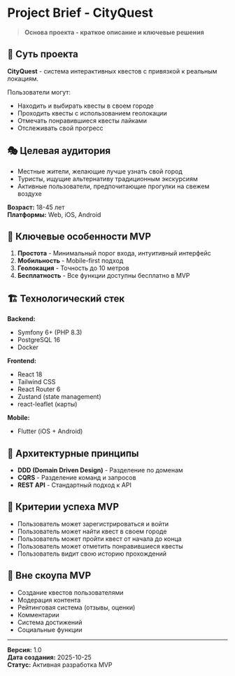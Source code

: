 # Project Brief - CityQuest

> **Основа проекта - краткое описание и ключевые решения**

## 🎯 Суть проекта

**CityQuest** - система интерактивных квестов с привязкой к реальным локациям.

Пользователи могут:
- Находить и выбирать квесты в своем городе
- Проходить квесты с использованием геолокации
- Отмечать понравившиеся квесты лайками
- Отслеживать свой прогресс

## 🎭 Целевая аудитория

- Местные жители, желающие лучше узнать свой город
- Туристы, ищущие альтернативу традиционным экскурсиям
- Активные пользователи, предпочитающие прогулки на свежем воздухе

**Возраст:** 18-45 лет  
**Платформы:** Web, iOS, Android

## 💎 Ключевые особенности MVP

1. **Простота** - Минимальный порог входа, интуитивный интерфейс
2. **Мобильность** - Mobile-first подход
3. **Геолокация** - Точность до 10 метров
4. **Бесплатность** - Все функции доступны бесплатно в MVP

## 🏗️ Технологический стек

**Backend:**
- Symfony 6+ (PHP 8.3)
- PostgreSQL 16
- Docker

**Frontend:**
- React 18
- Tailwind CSS
- React Router 6
- Zustand (state management)
- react-leaflet (карты)

**Mobile:**
- Flutter (iOS + Android)

## 📐 Архитектурные принципы

- **DDD (Domain Driven Design)** - Разделение по доменам
- **CQRS** - Разделение команд и запросов
- **REST API** - Стандартный подход к API

## 🎯 Критерии успеха MVP

- Пользователь может зарегистрироваться и войти
- Пользователь может найти квест в своем городе
- Пользователь может пройти квест от начала до конца
- Пользователь может отметить понравившиеся квесты
- Пользователь видит свою историю прохождений

## 🚫 Вне скоупа MVP

- Создание квестов пользователями
- Модерация контента
- Рейтинговая система (отзывы, оценки)
- Комментарии
- Система достижений
- Социальные функции

---

**Версия:** 1.0  
**Дата создания:** 2025-10-25  
**Статус:** Активная разработка MVP
